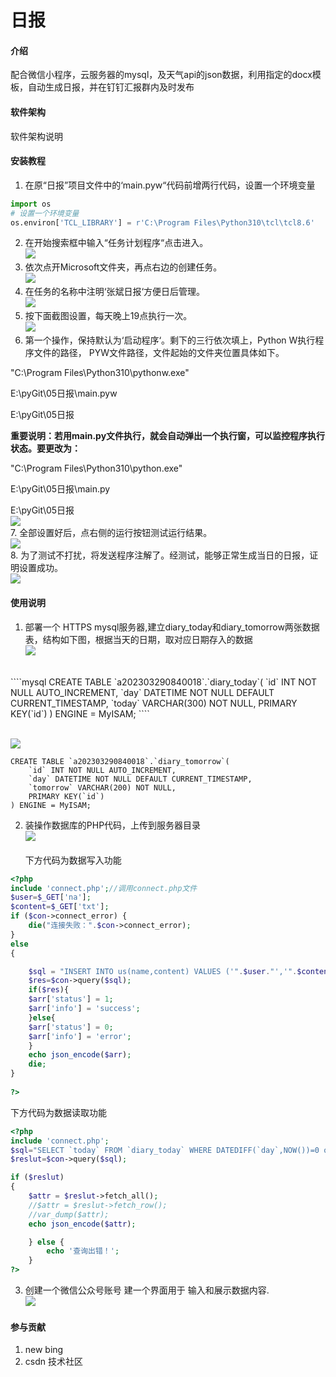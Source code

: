 # 日报

#### 介绍
配合微信小程序，云服务器的mysql，及天气api的json数据，利用指定的docx模板，自动生成日报，并在钉钉汇报群内及时发布

#### 软件架构
软件架构说明


#### 安装教程

1.  在原“日报”项目文件中的‘main.pyw“代码前增两行代码，设置一个环境变量
```python
import os
# 设置一个环境变量
os.environ['TCL_LIBRARY'] = r'C:\Program Files\Python310\tcl\tcl8.6'
```
2.  在开始搜索框中输入“任务计划程序“点击进入。
<br><img src="readme_img\readme1.png"/><br>
3.  依次点开Microsoft文件夹，再点右边的创建任务。
<br><img src="readme_img\readme2.png"/><br>
4. 在任务的名称中注明‘张斌日报‘方便日后管理。
<br><img src="readme_img\readme3.png"/><br>
5. 按下面截图设置，每天晚上19点执行一次。
<br><img src="readme_img\readme4.png"/><br>
6.  第一个操作，保持默认为‘启动程序‘。剩下的三行依次填上，Python W执行程序文件的路径， PYW文件路径，文件起始的文件夹位置具体如下。

"C:\Program Files\Python310\pythonw.exe"

E:\pyGit\05日报\main.pyw

E:\pyGit\05日报 

**重要说明：若用main.py文件执行，就会自动弹出一个执行窗，可以监控程序执行状态。要更改为：**

"C:\Program Files\Python310\python.exe"

E:\pyGit\05日报\main.py

E:\pyGit\05日报
<br><img src="readme_img\readme5.png"/><br>
7.   全部设置好后，点右侧的运行按钮测试运行结果。
<br><img src="readme_img\readme6.png"/><br>
8. 为了测试不打扰，将发送程序注解了。经测试，能够正常生成当日的日报，证明设置成功。
<br><img src="readme_img\readme7.png"/><br>

#### 使用说明

1.  部署一个 HTTPS mysql服务器,建立diary_today和diary_tomorrow两张数据表，结构如下图，根据当天的日期，取对应日期存入的数据
<br><img src="readme_img\readme11.png"/><br>
<br>
````mysql 
CREATE TABLE `a202303290840018`.`diary_today`(
    `id` INT NOT NULL AUTO_INCREMENT,
    `day` DATETIME NOT NULL DEFAULT CURRENT_TIMESTAMP,
    `today` VARCHAR(300) NOT NULL,
    PRIMARY KEY(`id`)
) ENGINE = MyISAM;
````

<br><img src="readme_img\readme12.png"/><br>
````mysql 
CREATE TABLE `a202303290840018`.`diary_tomorrow`(
    `id` INT NOT NULL AUTO_INCREMENT,
    `day` DATETIME NOT NULL DEFAULT CURRENT_TIMESTAMP,
    `tomorrow` VARCHAR(200) NOT NULL,
    PRIMARY KEY(`id`)
) ENGINE = MyISAM;
````

2.  装操作数据库的PHP代码，上传到服务器目录
<br><img src="readme_img\readme21.png"/><br><br>
下方代码为数据写入功能
````php
<?php
include 'connect.php';//调用connect.php文件
$user=$_GET['na'];
$content=$_GET['txt'];
if ($con->connect_error) {
	die("连接失败：".$con->connect_error);
}
else 
{

 	$sql = "INSERT INTO us(name,content) VALUES ('".$user."','".$content."');";
 	$res=$con->query($sql);
 	if($res){
    $arr['status'] = 1;
    $arr['info'] = 'success';
	}else{
    $arr['status'] = 0;
    $arr['info'] = 'error';
	}
	echo json_encode($arr);
	die;
}
 
?>
````
下方代码为数据读取功能
```php
<?php
include 'connect.php'; 
$sql="SELECT `today` FROM `diary_today` WHERE DATEDIFF(`day`,NOW())=0 order by `id` desc";
$reslut=$con->query($sql);

if ($reslut) 
{
    $attr = $reslut->fetch_all();
    //$attr = $reslut->fetch_row();
    //var_dump($attr);
    echo json_encode($attr);

    } else {
        echo '查询出错！';
    }
?>
```
3.  创建一个微信公众号账号 建一个界面用于 输入和展示数据内容.
<br><img src="readme_img\readme31.png"/><br>

#### 参与贡献

1.  new bing
2. csdn 技术社区


